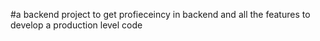 #a backend project to get profieceincy in backend and all the features to develop a production level code
